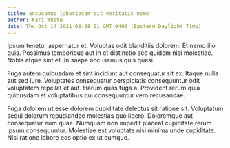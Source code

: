 ```yaml
---
title: accusamus laboriosam sit veritatis nemo
author: Kari White
date: Thu Oct 14 2021 08:28:01 GMT-0400 (Eastern Daylight Time)
---
```

Ipsum tenetur aspernatur et. Voluptas odit blanditiis dolorem. Et nemo illo quis. Possimus temporibus aut in et distinctio sed quidem nisi molestiae. Nobis atque sint et. In saepe accusamus quis quasi.

 Fuga autem quibusdam et sint incidunt aut consequatur sit ex. Itaque nulla aut sed iure. Voluptates consequatur perspiciatis consequuntur odit voluptatem repellat et aut. Harum quas fuga a. Provident rerum quia quibusdam et voluptatibus qui consequuntur vero recusandae.

 Fuga dolorem ut esse dolorem cupiditate delectus sit ratione sit. Voluptatum sequi dolorum repudiandae molestias quo libero. Doloremque aut consequatur eum quae. Numquam non impedit placeat cupiditate rerum ipsum consequuntur. Molestiae est voluptate nisi minima unde cupiditate. Nisi ratione labore eos optio ex ut cumque.